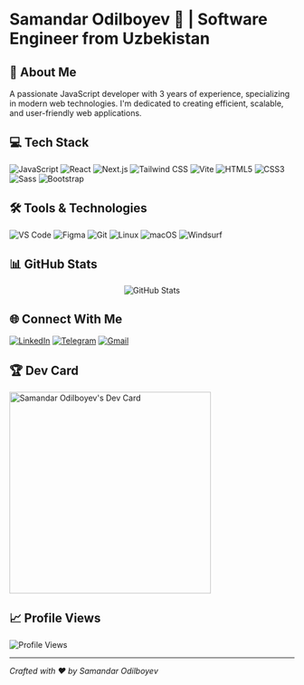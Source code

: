 # Samandar Odilboyev 👋 | Software Engineer from Uzbekistan

## 🚀 About Me

A passionate JavaScript developer with 3 years of experience, specializing in modern web technologies. I'm dedicated to creating efficient, scalable, and user-friendly web applications.

## 💻 Tech Stack

![JavaScript](https://img.shields.io/badge/JavaScript-F7DF1E?style=for-the-badge&logo=javascript&logoColor=black)
![React](https://img.shields.io/badge/React-61DAFB?style=for-the-badge&logo=react&logoColor=black)
![Next.js](https://img.shields.io/badge/Next.js-000000?style=for-the-badge&logo=next.js&logoColor=white)
![Tailwind CSS](https://img.shields.io/badge/Tailwind%20CSS-38B2AC?style=for-the-badge&logo=tailwind-css&logoColor=white)
![Vite](https://img.shields.io/badge/Vite-646CFF?style=for-the-badge&logo=vite&logoColor=white)
![HTML5](https://img.shields.io/badge/HTML5-E34F26?style=for-the-badge&logo=html5&logoColor=white)
![CSS3](https://img.shields.io/badge/CSS3-1572B6?style=for-the-badge&logo=css3&logoColor=white)
![Sass](https://img.shields.io/badge/Sass-CC6699?style=for-the-badge&logo=sass&logoColor=white)
![Bootstrap](https://img.shields.io/badge/Bootstrap-7952B3?style=for-the-badge&logo=bootstrap&logoColor=white)

## 🛠️ Tools & Technologies

![VS Code](https://img.shields.io/badge/VS%20Code-0078D4?style=for-the-badge&logo=visual-studio-code&logoColor=white)
![Figma](https://img.shields.io/badge/Figma-F24E1E?style=for-the-badge&logo=figma&logoColor=white)
![Git](https://img.shields.io/badge/Git-F05032?style=for-the-badge&logo=git&logoColor=white)
![Linux](https://img.shields.io/badge/Linux-FCC624?style=for-the-badge&logo=linux&logoColor=black)
![macOS](https://img.shields.io/badge/macOS-000000?style=for-the-badge&logo=apple&logoColor=white)
![Windsurf](https://img.shields.io/badge/Windsurf-0078D7?style=for-the-badge&logo=windows&logoColor=white)

## 📊 GitHub Stats

<p align="center">
  <img src="https://github-readme-stats.vercel.app/api?username=odilboyev&show_icons=true&theme=radical" alt="GitHub Stats" />
<!--   <img src="https://github-readme-streak-stats.herokuapp.com/?user=odilboyev&theme=radical" alt="GitHub Streak" /> -->
</p>

## 🌐 Connect With Me

[![LinkedIn](https://img.shields.io/badge/LinkedIn-0077B5?style=for-the-badge&logo=linkedin&logoColor=white)](https://www.linkedin.com/in/samandar-zarif)
[![Telegram](https://img.shields.io/badge/Telegram-2CA5E0?style=for-the-badge&logo=telegram&logoColor=white)](https://t.me/samandar_zarif)
[![Gmail](https://img.shields.io/badge/Gmail-D14836?style=for-the-badge&logo=gmail&logoColor=white)](mailto:mailto@samandar.us)

## 🏆 Dev Card
<a href="https://app.daily.dev/samandarzarif"><img src="https://api.daily.dev/devcards/v2/ksedEzEeNNe9qUcG0KOp3.png?r=dhl" width="356" alt="Samandar Odilboyev's Dev Card"/></a>

## 📈 Profile Views

![Profile Views](https://komarev.com/ghpvc/?username=webius&color=blueviolet&style=flat-square)

---

*Crafted with ❤️ by Samandar Odilboyev*

